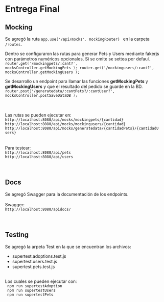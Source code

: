 # Entrega Final
## Mocking
Se agregó la ruta <code>app.use('/api/mocks', mockingRouter) </code> en la carpeta <code>/routes</code>.

Dentro se configuraron las rutas para generar Pets y Users mediante fakerjs con parámetros numéricos opcionales. Si se omite se settea por defaul. </br> 
<code>router.get('/mockingpets/:cant?', mocksController.getMockingPets );
router.get('/mockingusers/:cant?', mocksController.getMockingUsers );</code>

Se desarrollo un endpoint para llamar las funciones <b>getMockingPets</b> y <b>getMockingUsers</b> y que el resultado del pedido se guarde en la BD. </br>
<code>router.post('/generatedata/:cantPets?/:cantUser?', mocksController.postSaveDataDB );</code> 
</br>
</br>
</br>

Las rutas se pueden ejecutar en: <br>
<code>http://localhost:8080/api/mocks/mockingpets/{cantidad}</code> <br>
<code>http://localhost:8080/api/mocks/mockingusers/{cantidad}</code> <br>
<code>http://localhost:8080/api/mocks/generatedata/{cantidadPets}/{cantidadUsers}</code>
</br>
</br>
</br>
Para testear: <br>
<code>http://localhost:8080/api/pets</code> <br>
<code>http://localhost:8080/api/users</code>
</br>
</br>
</br>
## Docs
 Se agregó Swagger para la documentación de los endpoints.
 <br> <br>
Swagger: </br>
<code>http://localhost:8080/apidocs/</code>
</br>
</br>
</br>
## Testing 
Se agregó la arpeta Test en la que se encuentran los archivos: 
<ul>
  <li>supertest.adoptions.test.js </li>
  <li>supertest.users.test.js</li>
  <li>supertest.pets.test.js</li>
</ul>
</br>
Los cuales se pueden ejecutar con:
</br>
<code> npm run supertestAdoption </code>
</br>
<code> npm run supertestUsers </code>
</br>
<code> npm run supertestPets </code>
</br>



